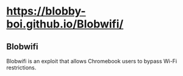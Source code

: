 # https://blobby-boi.github.io/Blobwifi/
## Blobwifi
Blobwifi is an exploit that allows Chromebook users to bypass Wi-Fi restrictions.
